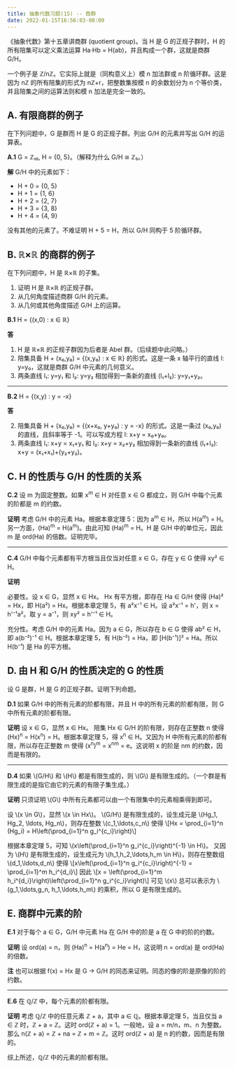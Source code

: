 ```yaml
---
title: 抽象代数习题(15) -- 商群
date: 2022-01-15T16:56:03-08:00
---
```


《抽象代数》第十五章讲商群 (quotient group)。当 H 是 G 的正规子群时，H 的所有陪集可以定义乘法运算 Ha&middot;Hb = H(ab)，并且构成一个群，这就是商群 G/H。

一个例子是 ℤ/nℤ。它实际上就是（同构意义上）模 n 加法群或 n 阶循环群。这是因为 nℤ 的所有陪集的形式为 nℤ+r，把整数集按模 n 的余数划分为 n 个等价类，并且陪集之间的运算法则和模 n 加法是完全一致的。

<!--more-->

## A. 有限商群的例子

在下列问题中，G 是群而 H 是 G 的正规子群。列出 G/H 的元素并写出 G/H 的运算表。

__A.1__ G = ℤ₁₀, H = {0, 5}。（解释为什么 G/H &cong; ℤ₅。）

**解** G/H 中的元素如下：

* H + 0 = {0, 5}
* H + 1 = {1, 6}
* H + 2 = {2, 7}
* H + 3 = {3, 8}
* H + 4 = {4, 9}

没有其他的元素了。不难证明 H + 5 = H，所以 G/H 同构于 5 阶循环群。

## B. ℝ×ℝ 的商群的例子

在下列问题中，H 是 ℝ×ℝ 的子集。

1. 证明 H 是 ℝ×ℝ 的正规子群。
2. 从几何角度描述商群 G/H 的元素。
3. 从几何或其他角度描述 G/H 上的运算。

__B.1__ H = {(x,0) : x &isin; ℝ}

**答**

1. H 是 ℝ×ℝ 的正规子群因为后者是 Abel 群。（后续题中此问略。）
2. 陪集具备 H + (x₀,y₀) = {(x,y₀) : x &isin; ℝ} 的形式。这是一条 x 轴平行的直线 l: y=y₀，这就是商群 G/H 中元素的几何意义。
3. 两条直线 l₁: y=y₁ 和 l₂: y=y₂ 相加得到一条新的直线 (l₁+l₂): y=y₁+y₂。

---

__B.2__ H = {(x,y) : y = -x}

**答**

2. 陪集具备 H + (x₀,y₀) = {(x+x₀, y+y₀) : y = -x} 的形式。这是一条过 (x₀,y₀) 的直线，且斜率等于 -1。可以写成方程 l: x+y = x₀+y₀。
3. 两条直线 l₁: x+y = x₁+y₁ 和 l₂: x+y = x₂+y₂ 相加得到一条新的直线 (l₁+l₂): x+y = (x₁+x₁)+(y₂+y₂)。

## C. H 的性质与 G/H 的性质的关系

__C.2__ 设 m 为固定整数。如果 x<sup>m</sup> &isin; H 对任意 x &isin; G 都成立，则 G/H 中每个元素的阶都是 m 的约数。

**证明** 考虑 G/H 中的元素 Ha。根据本章定理 5：因为 a<sup>m</sup> &isin; H，所以 H(a<sup>m</sup>) = H。另一方面，(Ha)<sup>m</sup> = H(a<sup>m</sup>)。由此可知 (Ha)<sup>m</sup> = H。H 是 G/H 中的单位元，因此 m 是 ord(Ha) 的倍数。证明完毕。

---

__C.4__ G/H 中每个元素都有平方根当且仅当对任意 x &isin; G，存在 y &isin; G 使得 xy² &isin; H。

**证明**

必要性。设 x &isin; G，显然 x &isin; Hx。
Hx 有平方根，即存在 Ha &isin; G/H 使得 (Ha)² = Hx，即 H(a²) = Hx。根据本章定理 5，有 a²x⁻¹  &isin; H。设 a²x⁻¹ = h'，则 x = h'⁻¹a²。取 y = a⁻¹，则 xy² = h'⁻¹  &isin; H。

充分性。考虑 G/H 中的元素 Ha。因为 a &isin; G，所以存在 b &isin; G 使得 ab² &isin; H，即 a(b⁻²)⁻¹ &isin; H。根据本章定理 5，有 H(b⁻²) = Ha，即 [H(b⁻¹)]² = Ha。所以 H(b⁻¹) 是 Ha 的平方根。

## D. 由 H 和 G/H 的性质决定的 G 的性质

设 G 是群，H 是 G 的正规子群。证明下列命题。

__D.1__ 如果 G/H 中的所有元素的阶都有限，并且 H 中的所有元素的阶都有限，则 G 中所有元素的阶都有限。

**证明** 设 x &isin; G，显然 x &isin; Hx。
陪集 Hx &isin; G/H 的阶有限，则存在正整数 n 使得 (Hx)<sup>n</sup> = H(x<sup>n</sup>) = H。根据本章定理 5，得 x<sup>n</sup> &isin; H。又因为 H 中所有元素的阶都有限，所以存在正整数 m 使得 (x<sup>n</sup>)<sup>m</sup> = x<sup>nm</sup> = e。这说明 x 的阶是 nm 的约数，因而是有限的。

---

__D.4__ 如果 \\(G/H\\) 和 \\(H\\) 都是有限生成的，则 \\(G\\) 是有限生成的。（一个群是有限生成的是指它由它的元素的有限子集生成。）

**证明** 只须证明 \\(G\\) 中所有元素都可以由一个有限集中的元素相乘得到即可。

设 \\(x \in G\\)，显然 \\(x \in Hx\\)。
\\(G/H\\) 是有限生成的，设生成元是 \\(Hg_1, Hg_2, \ldots, Hg_n\\)，则存在整数 \\(c_1,\ldots,c_n\\) 使得
\\[Hx = \prod_{i=1}^n (Hg_i) = H\left(\prod_{i=1}^n g_i^{c_i}\right)\\]

根据本章定理 5，可知 \\(x\left(\prod_{i=1}^n g_i^{c_i}\right)^{-1} \in H\\)。
又因为 \\(H\\) 是有限生成的，设生成元为 \\(h_1,h_2,\ldots,h_m \in H\\)，则存在整数组 \\(d_1,\ldots,d_n\\) 使得
\\[x\left(\prod_{i=1}^n g_i^{c_i}\right)^{-1} = \prod_{i=1}^m h_i^{d_i}\\]
因此
\\[x = \left(\prod_{i=1}^m h_i^{d_i}\right)\left(\prod_{i=1}^n g_i^{c_i}\right)\\]
可见 \\(x\\) 总可以表示为 \\(g_1,\ldots,g_n, h_1,\ldots,h_m\\) 的乘积，所以 G 是有限生成的。

## E. 商群中元素的阶

__E.1__ 对于每个 a &isin; G，G/H 中元素 Ha 在 G/H 中的阶是 a 在 G 中的阶的约数。

**证明** 设 ord(a) = n，则 (Ha)<sup>n</sup> = H(a<sup>n</sup>) = He = H，这说明 n = ord(a) 是 ord(Ha) 的倍数。

**注** 也可以根据 f(x) = Hx 是 G → G/H 的同态来证明。同态的像的阶是原像的阶的约数。

---

__E.6__ 在 ℚ/ℤ 中，每个元素的阶都有限。

**证明** 考虑 ℚ/ℤ 中的任意元素 ℤ + a，其中 a &isin; ℚ。根据本章定理 5，当且仅当 a &isin; ℤ 时，ℤ + a = ℤ。这时 ord(ℤ + a) = 1。一般地，设 a = m/n，m、n 为整数。那么 n(ℤ + a) = ℤ + na = ℤ + m = ℤ。这时 ord(ℤ + a) 是 n 的约数，因而是有限的。

综上所述，ℚ/ℤ 中的元素的阶都有限。
